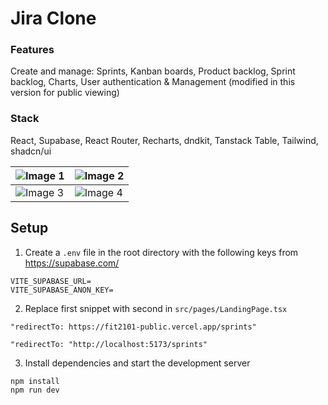 # Jira Clone
### Features
Create and manage: Sprints, Kanban boards, Product backlog, Sprint backlog, Charts, User authentication & Management (modified in this version for public viewing)

### Stack
React, Supabase, React Router, Recharts, dndkit, Tanstack Table, Tailwind, shadcn/ui

| ![Image 1](https://i.imgur.com/UFrawBH.png) | ![Image 2](https://i.imgur.com/lRM8g0b.png) |
|---------------------------------------------|---------------------------------------------|
| ![Image 3](https://i.imgur.com/mRpWoH9.png) | ![Image 4](https://i.imgur.com/SKeR0ol.png) |

## Setup

1. Create a `.env` file in the root directory with the following keys from https://supabase.com/

```env
VITE_SUPABASE_URL=
VITE_SUPABASE_ANON_KEY=
```

2. Replace first snippet with second in `src/pages/LandingPage.tsx`

```
"redirectTo: https://fit2101-public.vercel.app/sprints"
```

```
"redirectTo: "http://localhost:5173/sprints"
```

3. Install dependencies and start the development server

```sh
npm install
npm run dev
```
